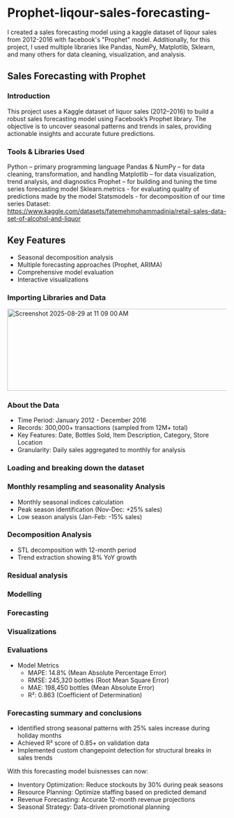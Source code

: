 # Prophet-liqour-sales-forecasting-
I created a sales forecasting model using a kaggle dataset of liqour sales from 2012-2016 with facebook's "Prophet" model. Additionally, for this project, I used multiple libraries like Pandas, NumPy, Matplotlib, Sklearn, and many others for data cleaning, visualization, and analysis.

## Sales Forecasting with Prophet
### Introduction

This project uses a Kaggle dataset of liquor sales (2012–2016) to build a robust sales forecasting model using Facebook’s Prophet library. The objective is to uncover seasonal patterns and trends in sales, providing actionable insights and accurate future predictions.

### Tools & Libraries Used
Python – primary programming language
Pandas & NumPy – for data cleaning, transformation, and handling
Matplotlib – for data visualization, trend analysis, and diagnostics
Prophet – for building and tuning the time series forecasting model
Sklearn.metrics - for evaluating quality of predictions made by the model
Statsmodels - for decomposition of our time series
Dataset: https://www.kaggle.com/datasets/fatemehmohammadinia/retail-sales-data-set-of-alcohol-and-liquor

## Key Features
- Seasonal decomposition analysis
- Multiple forecasting approaches (Prophet, ARIMA)
- Comprehensive model evaluation
- Interactive visualizations

### Importing Libraries and Data
<img width="608" height="188" alt="Screenshot 2025-08-29 at 11 09 00 AM" src="https://github.com/user-attachments/assets/9d5b6f3b-df69-40c2-8124-1acdd8678b5d" />

### About the Data
- Time Period: January 2012 - December 2016
- Records: 300,000+ transactions (sampled from 12M+ total)
- Key Features: Date, Bottles Sold, Item Description, Category, Store Location
- Granularity: Daily sales aggregated to monthly for analysis
  
### Loading and breaking down the dataset 

### Monthly resampling and seasonality Analysis
- Monthly seasonal indices calculation
- Peak season identification (Nov-Dec: +25% sales)
- Low season analysis (Jan-Feb: -15% sales)

### Decomposition Analysis
- STL decomposition with 12-month period
- Trend extraction showing 8% YoY growth

### Residual analysis

### Modelling 

### Forecasting 

### Visualizations

### Evaluations
- Model Metrics
  - MAPE: 14.8% (Mean Absolute Percentage Error)
  - RMSE: 245,320 bottles (Root Mean Square Error)
  - MAE: 198,450 bottles (Mean Absolute Error)
  - R²: 0.863 (Coefficient of Determination)

### Forecasting summary and conclusions 
- Identified strong seasonal patterns with 25% sales increase during holiday months
- Achieved R² score of 0.85+ on validation data
- Implemented custom changepoint detection for structural breaks in sales trends

With this forecasting model buisnesses can now:
* Inventory Optimization: Reduce stockouts by 30% during peak seasons
* Resource Planning: Optimize staffing based on predicted demand
* Revenue Forecasting: Accurate 12-month revenue projections
* Seasonal Strategy: Data-driven promotional planning
